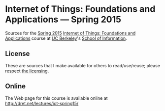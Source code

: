 Internet of Things: Foundations and Applications — Spring 2015
===========================

Sources for the [Spring 2015](http://www.ischool.berkeley.edu/courses/2015/spring) [Internet of Things: Foundations and Applications](https://www.ischool.berkeley.edu/courses/info/290-123) course at [UC Berkeley](http://www.berkeley.edu/)'s [School of Information](http://www.ischool.berkeley.edu/).

License
-------

These are sources that I make available for others to read/use/reuse; please respect [the licensing](../LICENSE).

Online
------

The Web page for this course is available online at http://dret.net/lectures/iot-spring15/
